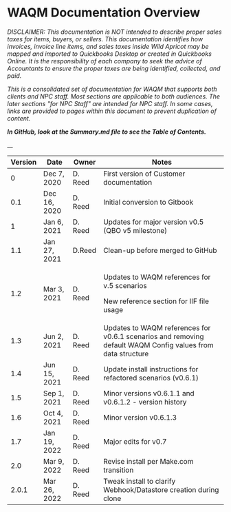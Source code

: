 # WAQM Documentation Overview

_DISCLAIMER: This documentation is NOT intended to describe proper sales taxes for items, buyers, or sellers. This documentation identifies how invoices, invoice line items, and sales taxes inside Wild Apricot may be mapped and imported to Quickbooks Desktop or created in Quickbooks Online. It is the responsibility of each company to seek the advice of Accountants to ensure the proper taxes are being identified, collected, and paid._&#x20;

_This is a consolidated set of documentation for WAQM that supports both clients and NPC staff.   Most sections are applicable to both audiences.   The later sections "for NPC Staff" are intended for NPC staff.   In some cases, links are provided to pages within this document to prevent duplication of content._

_**In GitHub, look at the Summary.md file to see the Table of Contents.**_

&#x20;__&#x20;

| **Version** | **Date**     | **Owner** | **Notes**                                                                                                   |
| ----------- | ------------ | --------- | ----------------------------------------------------------------------------------------------------------- |
| 0           | Dec 7, 2020  | D. Reed   | First version of Customer documentation                                                                     |
| 0.1         | Dec 16, 2020 | D. Reed   | Initial conversion to Gitbook                                                                               |
| 1           | Jan 6, 2021  | D. Reed   | Updates for major version v0.5 (QBO v5 milestone)                                                           |
| 1.1         | Jan 27, 2021 | D.Reed    | Clean-up before merged to GitHub                                                                            |
| 1.2         | Mar 3, 2021  | D. Reed   | <p>Updates to WAQM references for v.5 scenarios</p><p>New reference section for IIF file usage</p>          |
| 1.3         | Jun 2, 2021  | D. Reed   | Updates to WAQM references for v0.6.1 scenarios and removing default WAQM Config values from data structure |
| 1.4         | Jun 15, 2021 | D. Reed   | Update install instructions for refactored scenarios (v0.6.1)                                               |
| 1.5         | Sep 1, 2021  | D. Reed   | Minor versions v0.6.1.1 and v0.6.1.2 - version history                                                      |
| 1.6         | Oct 4, 2021  | D. Reed   | Minor version v0.6.1.3                                                                                      |
| 1.7         | Jan 19, 2022 | D. Reed   | Major edits for v0.7                                                                                        |
| 2.0         | Mar 9, 2022  | D. Reed   | Revise install per Make.com transition                                                                      |
| 2.0.1       | Mar 26, 2022 | D. Reed   | Tweak install to clarify Webhook/Datastore creation during clone                                            |

##
